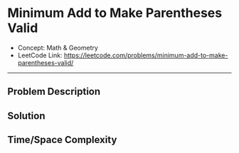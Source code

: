 # Minimum Add to Make Parentheses Valid

- Concept: Math & Geometry
- LeetCode Link: https://leetcode.com/problems/minimum-add-to-make-parentheses-valid/

---

## Problem Description

## Solution

## Time/Space Complexity

